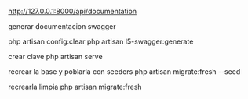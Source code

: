 http://127.0.0.1:8000/api/documentation

generar documentacion swagger

php artisan config:clear
php artisan l5-swagger:generate

crear clave 
php artisan serve

recrear la base y poblarla con seeders
php artisan migrate:fresh --seed

recrearla limpia
php artisan migrate:fresh